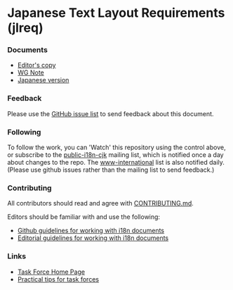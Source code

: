 # Japanese Text Layout Requirements (jlreq)

### Documents
- [Editor's copy](https://w3c.github.io/jlreq/)
- [WG Note](https://www.w3.org/TR/jlreq/)
- [Japanese version](https://www.w3.org/TR/2012/NOTE-jlreq-20120403/ja/)

### Feedback
Please use the [GitHub issue list](https://github.com/w3c/jlreq/issues) to send feedback about this document.

### Following
To follow the work, you can 'Watch' this repository using the control above, or subscribe to the [public-i18n-cjk](https://lists.w3.org/Archives/Public/public-i18n-cjk/) mailing list, which is notified once a day about changes to the repo. The [www-international](https://lists.w3.org/Archives/Public/www-international/) list is also notified daily. (Please use github issues rather than the mailing list to send feedback.)

### Contributing

All contributors should read and agree with [CONTRIBUTING.md](https://github.com/w3c/jlreq/blob/gh-pages/CONTRIBUTING.md).

Editors should be familiar with and use the following:

- [Github guidelines for working with i18n documents](http://w3c.github.io/i18n-activity/guidelines/github)
- [Editorial guidelines for working with i18n documents](http://w3c.github.io/i18n-activity/guidelines/editing)

### Links
- [Task Force Home Page](https://www.w3.org/2007/02/japanese-layout/)
- [Practical tips for task forces](https://w3c.github.io/i18n-activity/guidelines/process.html)

